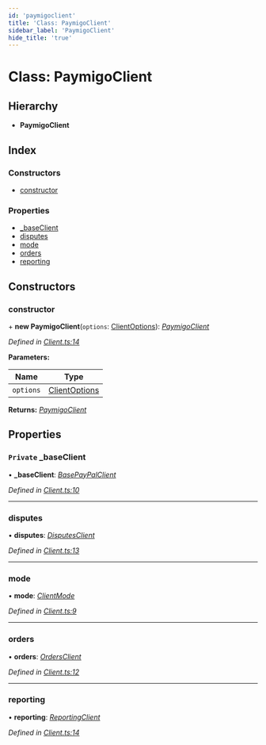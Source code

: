 ```yaml
---
id: 'paymigoclient'
title: 'Class: PaymigoClient'
sidebar_label: 'PaymigoClient'
hide_title: 'true'
---
```


# Class: PaymigoClient

## Hierarchy

-   **PaymigoClient**

## Index

### Constructors

-   [constructor](paymigoclient.md#constructor)

### Properties

-   [\_baseClient](paymigoclient.md#private-_baseclient)
-   [disputes](paymigoclient.md#disputes)
-   [mode](paymigoclient.md#mode)
-   [orders](paymigoclient.md#orders)
-   [reporting](paymigoclient.md#reporting)

## Constructors

### constructor

\+ **new PaymigoClient**(`options`: [ClientOptions](../globals.md#clientoptions)): _[PaymigoClient](paymigoclient.md)_

_Defined in [Client.ts:14](https://github.com/ELEVATORmedia/paymigo/blob/d7c96a7/src/Client.ts#L14)_

**Parameters:**

| Name      | Type                                         |
| --------- | -------------------------------------------- |
| `options` | [ClientOptions](../globals.md#clientoptions) |

**Returns:** _[PaymigoClient](paymigoclient.md)_

## Properties

### `Private` \_baseClient

• **\_baseClient**: _[BasePayPalClient](basepaypalclient.md)_

_Defined in [Client.ts:10](https://github.com/ELEVATORmedia/paymigo/blob/d7c96a7/src/Client.ts#L10)_

---

### disputes

• **disputes**: _[DisputesClient](disputesclient.md)_

_Defined in [Client.ts:13](https://github.com/ELEVATORmedia/paymigo/blob/d7c96a7/src/Client.ts#L13)_

---

### mode

• **mode**: _[ClientMode](../globals.md#clientmode)_

_Defined in [Client.ts:9](https://github.com/ELEVATORmedia/paymigo/blob/d7c96a7/src/Client.ts#L9)_

---

### orders

• **orders**: _[OrdersClient](ordersclient.md)_

_Defined in [Client.ts:12](https://github.com/ELEVATORmedia/paymigo/blob/d7c96a7/src/Client.ts#L12)_

---

### reporting

• **reporting**: _[ReportingClient](reportingclient.md)_

_Defined in [Client.ts:14](https://github.com/ELEVATORmedia/paymigo/blob/d7c96a7/src/Client.ts#L14)_
